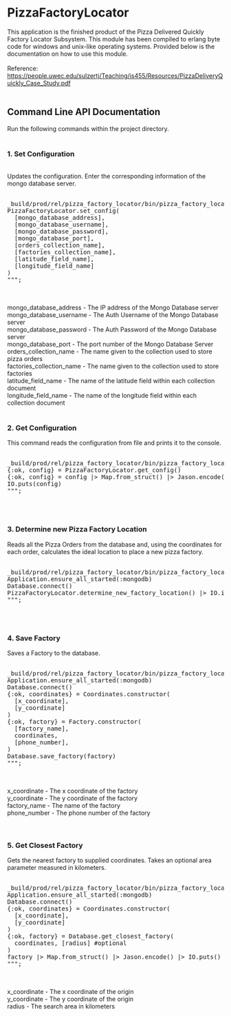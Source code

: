 # PizzaFactoryLocator

This application is the finished product of the Pizza Delivered Quickly Factory Locator Subsystem. This module has been compiled to erlang byte code for windows and unix-like operating systems. Provided below is the documentation on how to use this module.
<br>
<br>
Reference: https://people.uwec.edu/sulzertj/Teaching/is455/Resources/PizzaDeliveryQuickly_Case_Study.pdf
<br>
<br>
<h2>Command Line API Documentation</h2>
Run the following commands within the project directory.
<br>
<br>
<h3>1. Set Configuration</h3>
<br>
Updates the configuration. Enter the corresponding information of the mongo database server.
<br>
<br>
<pre>
_build/prod/rel/pizza_factory_locator/bin/pizza_factory_locator eval """
PizzaFactoryLocator.set_config(
  [mongo_database_address],
  [mongo_database_username],
  [mongo_database_password],
  [mongo_database_port],
  [orders_collection_name],
  [factories_collection_name],
  [latitude_field_name],
  [longitude_field_name]
)
""";
</pre>
<br>
<br>
mongo_database_address - The IP address of the Mongo Database server
<br>
mongo_database_username - The Auth Username of the Mongo Database server
<br>
mongo_database_password - The Auth Password of the Mongo Database server
<br>
mongo_database_port - The port number of the Mongo Database Server
<br>
orders_collection_name - The name given to the collection used to store pizza orders
<br>
factories_collection_name - The name given to the collection used to store factories
<br>
latitude_field_name - The name of the latitude field within each collection document
<br>
longitude_field_name - The name of the longitude field within each collection document
<br>
<br>
<h3>2. Get Configuration</h3>
This command reads the configuration from file and prints it to the console.
<br>
<br>
<pre>
_build/prod/rel/pizza_factory_locator/bin/pizza_factory_locator eval """
{:ok, config} = PizzaFactoryLocator.get_config()
{:ok, config} = config |> Map.from_struct() |> Jason.encode()
IO.puts(config)
""";
</pre>
<br>
<br>
<h3>3. Determine new Pizza Factory Location</h3>
Reads all the Pizza Orders from the database and, using the coordinates for each order, calculates the ideal location to place a new pizza factory.
<br>
<br>
<pre>
_build/prod/rel/pizza_factory_locator/bin/pizza_factory_locator eval """
Application.ensure_all_started(:mongodb)
Database.connect()
PizzaFactoryLocator.determine_new_factory_location() |> IO.inspect()
""";
</pre>
<br>
<br>
<h3>4. Save Factory</h3>
Saves a Factory to the database.
<br>
<br>
<pre>
_build/prod/rel/pizza_factory_locator/bin/pizza_factory_locator eval """
Application.ensure_all_started(:mongodb)
Database.connect()
{:ok, coordinates} = Coordinates.constructor(
  [x_coordinate],
  [y_coordinate]
)
{:ok, factory} = Factory.constructor(
  [factory_name],
  coordinates,
  [phone_number],
)
Database.save_factory(factory)
""";
</pre>
<br>
<br>
x_coordinate - The x coordinate of the factory
<br>
y_coordinate - The y coordinate of the factory
<br>
factory_name - The name of the factory
<br>
phone_number - The phone number of the factory
<br>
<br>
<br>
<h3>5. Get Closest Factory</h3>
Gets the nearest factory to supplied coordinates. Takes an optional area parameter measured in kilometers.
<br>
<br>
<pre>
_build/prod/rel/pizza_factory_locator/bin/pizza_factory_locator eval """
Application.ensure_all_started(:mongodb)
Database.connect()
{:ok, coordinates} = Coordinates.constructor(
  [x_coordinate],
  [y_coordinate]
)
{:ok, factory} = Database.get_closest_factory(
  coordinates, [radius] #optional
)
factory |> Map.from_struct() |> Jason.encode() |> IO.puts()
""";
</pre>
<br>
<br>
x_coordinate - The x coordinate of the origin
<br>
y_coordinate - The y coordinate of the origin
<br>
radius - The search area in kilometers
